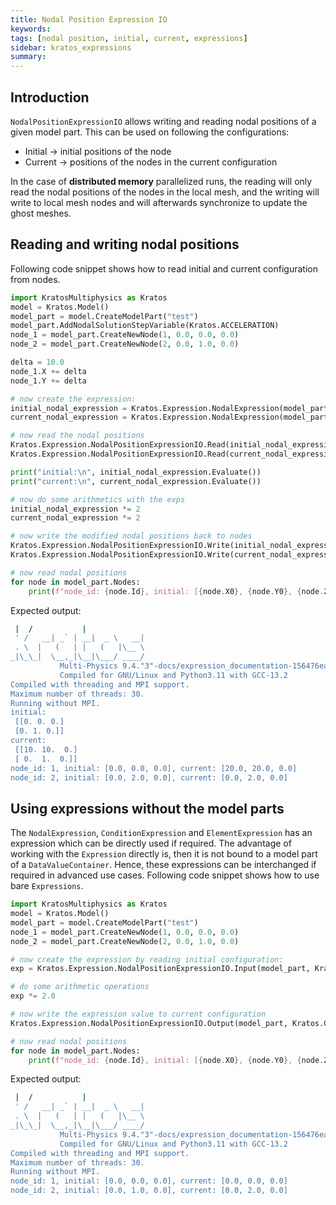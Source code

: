 ```yaml
---
title: Nodal Position Expression IO
keywords: 
tags: [nodal position, initial, current, expressions]
sidebar: kratos_expressions
summary: 
---
```


## Introduction

```NodalPositionExpressionIO``` allows writing and reading nodal positions of a given model part. This can be used on following the configurations:
* Initial -> initial positions of the node
* Current -> positions of the nodes in the current configuration

In the case of **distributed memory** parallelized runs, the reading will only read the nodal positions of the nodes in the local mesh, and the writing will write to local mesh nodes and will afterwards synchronize to update the ghost meshes.

## Reading and writing nodal positions
Following code snippet shows how to read initial and current configuration from nodes.
```python
import KratosMultiphysics as Kratos
model = Kratos.Model()
model_part = model.CreateModelPart("test")
model_part.AddNodalSolutionStepVariable(Kratos.ACCELERATION)
node_1 = model_part.CreateNewNode(1, 0.0, 0.0, 0.0)
node_2 = model_part.CreateNewNode(2, 0.0, 1.0, 0.0)

delta = 10.0
node_1.X += delta
node_1.Y += delta

# now create the expression:
initial_nodal_expression = Kratos.Expression.NodalExpression(model_part)
current_nodal_expression = Kratos.Expression.NodalExpression(model_part)

# now read the nodal positions
Kratos.Expression.NodalPositionExpressionIO.Read(initial_nodal_expression,Kratos.Configuration.Initial)
Kratos.Expression.NodalPositionExpressionIO.Read(current_nodal_expression,Kratos.Configuration.Current)

print("initial:\n", initial_nodal_expression.Evaluate())
print("current:\n", current_nodal_expression.Evaluate())

# now do some arithmetics with the exps
initial_nodal_expression *= 2
current_nodal_expression *= 2

# now write the modified nodal positions back to nodes
Kratos.Expression.NodalPositionExpressionIO.Write(initial_nodal_expression,Kratos.Configuration.Initial)
Kratos.Expression.NodalPositionExpressionIO.Write(current_nodal_expression,Kratos.Configuration.Current)

# now read nodal positions
for node in model_part.Nodes:
    print(f"node_id: {node.Id}, initial: [{node.X0}, {node.Y0}, {node.Z0}], current: [{node.X}, {node.Y}, {node.Z}]")
```

Expected output:
```bash
 |  /           |                  
 ' /   __| _` | __|  _ \   __|    
 . \  |   (   | |   (   |\__ \  
_|\_\_|  \__,_|\__|\___/ ____/
           Multi-Physics 9.4."3"-docs/expression_documentation-156476ea1c-Release-x86_64
           Compiled for GNU/Linux and Python3.11 with GCC-13.2
Compiled with threading and MPI support.
Maximum number of threads: 30.
Running without MPI.
initial:
 [[0. 0. 0.]
 [0. 1. 0.]]
current:
 [[10. 10.  0.]
 [ 0.  1.  0.]]
node_id: 1, initial: [0.0, 0.0, 0.0], current: [20.0, 20.0, 0.0]
node_id: 2, initial: [0.0, 2.0, 0.0], current: [0.0, 2.0, 0.0]
```

## Using expressions without the model parts
The ```NodalExpression```, ```ConditionExpression``` and ```ElementExpression``` has an expression which can be directly used if required. The advantage of working
with the ```Expression``` directly is, then it is not bound to a model part of a ```DataValueContainer```. Hence, these expressions can be interchanged if required in
advanced use cases. Following code snippet shows how to use bare ```Expressions```.
```python
import KratosMultiphysics as Kratos
model = Kratos.Model()
model_part = model.CreateModelPart("test")
node_1 = model_part.CreateNewNode(1, 0.0, 0.0, 0.0)
node_2 = model_part.CreateNewNode(2, 0.0, 1.0, 0.0)

# now create the expression by reading initial configuration:
exp = Kratos.Expression.NodalPositionExpressionIO.Input(model_part, Kratos.Configuration.Initial).Execute()

# do some arithmetic operations
exp *= 2.0

# now write the expression value to current configuration
Kratos.Expression.NodalPositionExpressionIO.Output(model_part, Kratos.Configuration.Current).Execute(exp)

# now read nodal positions
for node in model_part.Nodes:
    print(f"node_id: {node.Id}, initial: [{node.X0}, {node.Y0}, {node.Z0}], current: [{node.X}, {node.Y}, {node.Z}]")
```

Expected output:
```bash
 |  /           |                  
 ' /   __| _` | __|  _ \   __|    
 . \  |   (   | |   (   |\__ \  
_|\_\_|  \__,_|\__|\___/ ____/
           Multi-Physics 9.4."3"-docs/expression_documentation-156476ea1c-Release-x86_64
           Compiled for GNU/Linux and Python3.11 with GCC-13.2
Compiled with threading and MPI support.
Maximum number of threads: 30.
Running without MPI.
node_id: 1, initial: [0.0, 0.0, 0.0], current: [0.0, 0.0, 0.0]
node_id: 2, initial: [0.0, 1.0, 0.0], current: [0.0, 2.0, 0.0]
```

